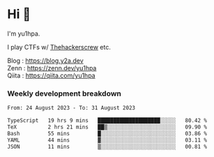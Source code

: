 # Hi 👋

I'm yu1hpa.

I play CTFs w/ [Thehackerscrew](https://www.thehackerscrew.team/) etc.

Blog : https://blog.y2a.dev  
Zenn : https://zenn.dev/yu1hpa  
Qiita : https://qiita.com/yu1hpa  

### Weekly development breakdown

<!--START_SECTION:waka-->

```txt
From: 24 August 2023 - To: 31 August 2023

TypeScript   19 hrs 9 mins   ████████████████████░░░░░   80.42 %
TeX          2 hrs 21 mins   ██▒░░░░░░░░░░░░░░░░░░░░░░   09.90 %
Bash         55 mins         █░░░░░░░░░░░░░░░░░░░░░░░░   03.86 %
YAML         44 mins         ▓░░░░░░░░░░░░░░░░░░░░░░░░   03.11 %
JSON         11 mins         ▒░░░░░░░░░░░░░░░░░░░░░░░░   00.81 %
```

<!--END_SECTION:waka-->

